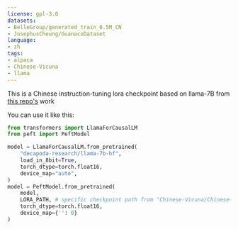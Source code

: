 ```yaml
---
license: gpl-3.0
datasets:
- BelleGroup/generated_train_0.5M_CN
- JosephusCheung/GuanacoDataset
language:
- zh
tags:
- alpaca
- Chinese-Vicuna
- llama
---
```


This is a Chinese instruction-tuning lora checkpoint based on llama-7B from [this repo's](https://github.com/Facico/Chinese-Vicuna) work

You can use it like this: 



```python
from transformers import LlamaForCausalLM
from peft import PeftModel

model = LlamaForCausalLM.from_pretrained(
    "decapoda-research/llama-7b-hf",
    load_in_8bit=True,
    torch_dtype=torch.float16,
    device_map="auto",
)
model = PeftModel.from_pretrained(
    model,
    LORA_PATH, # specific checkpoint path from "Chinese-Vicuna/Chinese-Vicuna-lora-7b-belle-and-guanaco"
    torch_dtype=torch.float16,
    device_map={'': 0}
)
```